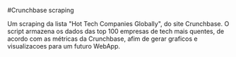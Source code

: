 #Crunchbase scraping

Um scraping da lista "Hot Tech Companies Globally", do site Crunchbase.
O script armazena os dados das top 100 empresas de tech mais quentes, de acordo com as métricas da Crunchbase,
afim de gerar graficos e visualizacoes para um futuro WebApp.
